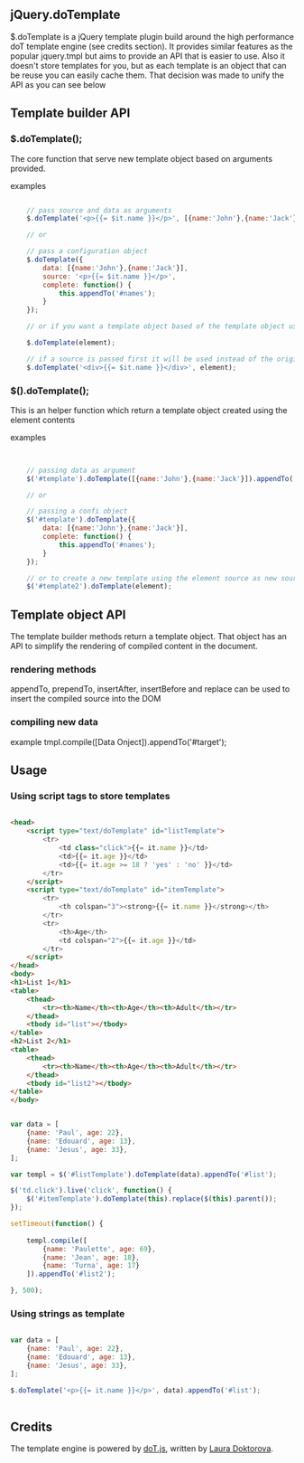 ## jQuery.doTemplate

$.doTemplate is a jQuery template plugin build around the high performance doT template engine (see credits section). It provides similar features as the popular jquery.tmpl but aims
to provide an API that is easier to use. Also it doesn't store templates for you, but as each template is an object that can be reuse you can easily cache them. That decision was made
to unify the API as you can see below

## Template builder API

### $.doTemplate();

The core function that serve new template object based on arguments provided.

examples

```javascript

    // pass source and data as arguments
    $.doTemplate('<p>{{= $it.name }}</p>', [{name:'John'},{name:'Jack'}]).appendTo('#names');

    // or

    // pass a configuration object
    $.doTemplate({
        data: [{name:'John'},{name:'Jack'}],
        source: '<p>{{= $it.name }}</p>',
        complete: function() {
            this.appendTo('#names');
        }
    });

    // or if you want a template object based of the template object used to render an element

    $.doTemplate(element);

    // if a source is passed first it will be used instead of the original template
    $.doTemplate('<div>{{= $it.name }}</div>', element);


```


### $().doTemplate();

This is an helper function which return a template object created using the element contents

examples

```javascript

    
    // passing data as argument
    $('#template').doTemplate([{name:'John'},{name:'Jack'}]).appendTo('#names');

    // or

    // passing a confi object
    $('#template').doTemplate({
        data: [{name:'John'},{name:'Jack'}],
        complete: function() {
            this.appendTo('#names');
        }
    });

    // or to create a new template using the element source as new source
    $('#template2').doTemplate(element);

```

## Template object API

The template builder methods return a template object. That object has an API to simplify the rendering of compiled
content in the document.

### rendering methods

appendTo, prependTo, insertAfter, insertBefore and replace can be used to insert the compiled source into the DOM

### compiling new data

example tmpl.compile([Data Onject]).appendTo('#target');

## Usage

### Using script tags to store templates

```html

<head>
    <script type="text/doTemplate" id="listTemplate">
        <tr>
            <td class="click">{{= it.name }}</td>
            <td>{{= it.age }}</td>
            <td>{{= it.age >= 18 ? 'yes' : 'no' }}</td>
        </tr>
    </script>
    <script type="text/doTemplate" id="itemTemplate">
        <tr>
            <th colspan="3"><strong>{{= it.name }}</strong></th>
        </tr>
        <tr>
            <th>Age</th>
            <td colspan="2">{{= it.age }}</td>
        </tr>
    </script>
</head>
<body>
<h1>List 1</h1>
<table>
    <thead>
        <tr><th>Name</th><th>Age</th><th>Adult</th></tr>
    </thead>
    <tbody id="list"></tbody>
</table>
<h2>List 2</h1>
<table>
    <thead>
        <tr><th>Name</th><th>Age</th><th>Adult</th></tr>
    </thead>
    <tbody id="list2"></tbody>
</table>
</body>
```

```javascript

var data = [
    {name: 'Paul', age: 22},
    {name: 'Edouard', age: 13},
    {name: 'Jesus', age: 33},
];

var templ = $('#listTemplate').doTemplate(data).appendTo('#list');

$('td.click').live('click', function() {
    $('#itemTemplate').doTemplate(this).replace($(this).parent());
});

setTimeout(function() {
        
    templ.compile([
        {name: 'Paulette', age: 69},
        {name: 'Jean', age: 18},
        {name: 'Turna', age: 17}
    ]).appendTo('#list2');

}, 500);

```

### Using strings as template

```javascript

var data = [
    {name: 'Paul', age: 22},
    {name: 'Edouard', age: 13},
    {name: 'Jesus', age: 33},
];

$.doTemplate('<p>{{= it.name }}</p>', data).appendTo('#list');
	
```


## Credits

The template engine is powered by [doT.js](http://olado.github.com/doT/), written by [Laura Doktorova](https://github.com/olado).
